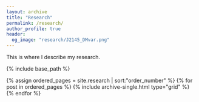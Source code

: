 ```yaml
---
layout: archive
title: "Research"
permalink: /research/
author_profile: true
header:
  og_image: "research/J2145_DMvar.png"
---
```



  This is where I describe my research.
 


{% include base_path %}

<div class="grid_wrapper">
{% assign ordered_pages = site.research | sort:"order_number" %}
  {% for post in ordered_pages %}
    {% include archive-single.html type="grid" %}
  {% endfor %}
</div>
